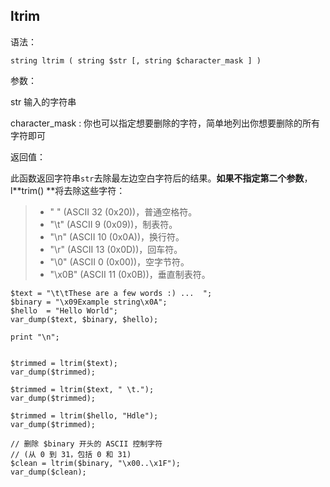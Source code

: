 ## ltrim

语法：

```
string ltrim ( string $str [, string $character_mask ] )
```

参数：

str 输入的字符串

character\_mask : 你也可以指定想要删除的字符，简单地列出你想要删除的所有字符即可

返回值：

此函数返回字符串`str`去除最左边空白字符后的结果。**如果不指定第二个参数**，l**trim\(\)  **将去除这些字符：

> * " " \(ASCII 32 \(0x20\)\)，普通空格符。
> * "\t" \(ASCII 9 \(0x09\)\)，制表符。
> * "\n" \(ASCII 10 \(0x0A\)\)，换行符。
> * "\r" \(ASCII 13 \(0x0D\)\)，回车符。
> * "\0" \(ASCII 0 \(0x00\)\)，空字节符。
> * "\x0B" \(ASCII 11 \(0x0B\)\)，垂直制表符。



```
$text = "\t\tThese are a few words :) ...  ";
$binary = "\x09Example string\x0A";
$hello  = "Hello World";
var_dump($text, $binary, $hello);

print "\n";


$trimmed = ltrim($text);
var_dump($trimmed);

$trimmed = ltrim($text, " \t.");
var_dump($trimmed);

$trimmed = ltrim($hello, "Hdle");
var_dump($trimmed);

// 删除 $binary 开头的 ASCII 控制字符
// (从 0 到 31，包括 0 和 31)
$clean = ltrim($binary, "\x00..\x1F");
var_dump($clean);
```




